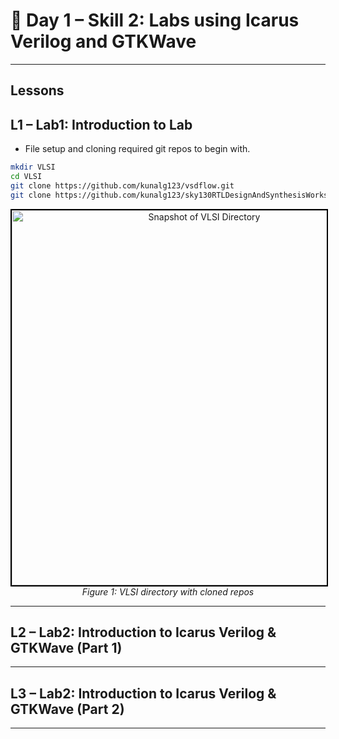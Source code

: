 # 🔹 Day 1 – Skill 2: Labs using Icarus Verilog and GTKWave

---

## Lessons

## L1 – Lab1: Introduction to Lab

- File setup and cloning required git repos to begin with.

````bash
mkdir VLSI
cd VLSI
git clone https://github.com/kunalg123/vsdflow.git
git clone https://github.com/kunalg123/sky130RTLDesignAndSynthesisWorkshop.git
````

<p align="center">
  <img src="./W1_images/VLSI_dir.png" alt="Snapshot of VLSI Directory" width="600" style="border:2px solid black;"/>
  <br/>
  <em>Figure 1: VLSI directory with cloned repos</em>
</p>

---

## L2 – Lab2: Introduction to Icarus Verilog & GTKWave (Part 1)





---

## L3 – Lab2: Introduction to Icarus Verilog & GTKWave (Part 2)



---
